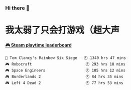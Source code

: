 ### Hi there 👋
# 我太弱了只会打游戏（超大声

<!-- steam-box start -->
#### <a href="https://gist.github.com/0cba8b0651b88aba04324d78de487842" target="_blank">🎮 Steam playtime leaderboard</a>
```text
🔫 Tom Clancy's Rainbow Six Siege   🕘 1340 hrs 47 mins
🎮 Robocraft                        🕘 293 hrs 18 mins
🎮 Space Engineers                  🕘 105 hrs 12 mins
🎮 Borderlands 2                    🕘 84 hrs 35 mins
🎮 Left 4 Dead 2                    🕘 77 hrs 53 mins
```
<!-- Powered by https://github.com/YouEclipse/steam-box . -->
<!-- steam-box end -->
